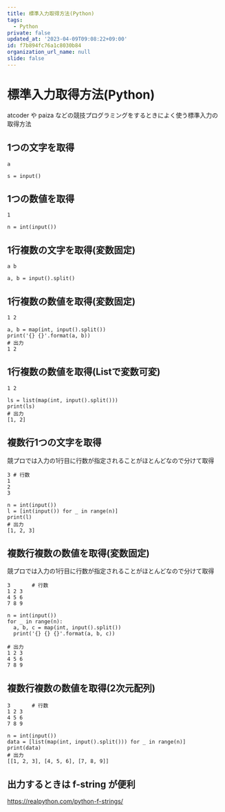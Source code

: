 ```yaml
---
title: 標準入力取得方法(Python)
tags:
  - Python
private: false
updated_at: '2023-04-09T09:08:22+09:00'
id: f7b894fc76a1c8030b84
organization_url_name: null
slide: false
---
```

# 標準入力取得方法(Python)

atcoder や paiza などの競技プログラミングをするときによく使う標準入力の取得方法

## 1つの文字を取得

```python:入力
a
```

```python:実装
s = input()
```

## 1つの数値を取得

```python:入力
1
```

```python:実装
n = int(input())
```

## 1行複数の文字を取得(変数固定)

```python:入力
a b
```

```python:実装
a, b = input().split()
```

## 1行複数の数値を取得(変数固定)

```python:入力
1 2
```

```python:実装
a, b = map(int, input().split())
print('{} {}'.format(a, b))
# 出力
1 2
```

## 1行複数の数値を取得(Listで変数可変)

```python:入力
1 2
```

```python:実装
ls = list(map(int, input().split()))
print(ls)
# 出力
[1, 2]
```

## 複数行1つの文字を取得

競プロでは入力の1行目に行数が指定されることがほとんどなので分けて取得

```python:入力
3 # 行数
1
2
3
```

```python:実装
n = int(input())
l = [int(input()) for _ in range(n)]
print(l)
# 出力
[1, 2, 3]
```

## 複数行複数の数値を取得(変数固定)

競プロでは入力の1行目に行数が指定されることがほとんどなので分けて取得

```python:入力
3       # 行数
1 2 3
4 5 6
7 8 9
```

```python:実装
n = int(input())
for _ in range(n):
  a, b, c = map(int, input().split())
  print('{} {} {}'.format(a, b, c))

# 出力
1 2 3
4 5 6
7 8 9
```

## 複数行複数の数値を取得(2次元配列)

```python:入力
3       # 行数
1 2 3
4 5 6
7 8 9
```

```python:実装
n = int(input())
data = [list(map(int, input().split())) for _ in range(n)]
print(data)
# 出力
[[1, 2, 3], [4, 5, 6], [7, 8, 9]]
```

## 出力するときは f-string が便利

https://realpython.com/python-f-strings/
